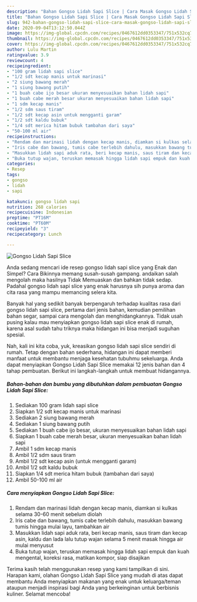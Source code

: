 ```yaml
---
description: "Bahan Gongso Lidah Sapi Slice | Cara Masak Gongso Lidah Sapi Slice Yang Menggugah Selera"
title: "Bahan Gongso Lidah Sapi Slice | Cara Masak Gongso Lidah Sapi Slice Yang Menggugah Selera"
slug: 942-bahan-gongso-lidah-sapi-slice-cara-masak-gongso-lidah-sapi-slice-yang-menggugah-selera
date: 2020-09-04T13:12:50.044Z
image: https://img-global.cpcdn.com/recipes/0467612dd0353347/751x532cq70/gongso-lidah-sapi-slice-foto-resep-utama.jpg
thumbnail: https://img-global.cpcdn.com/recipes/0467612dd0353347/751x532cq70/gongso-lidah-sapi-slice-foto-resep-utama.jpg
cover: https://img-global.cpcdn.com/recipes/0467612dd0353347/751x532cq70/gongso-lidah-sapi-slice-foto-resep-utama.jpg
author: Lulu Martin
ratingvalue: 3.9
reviewcount: 4
recipeingredient:
- "100 gram lidah sapi slice"
- "1/2 sdt kecap manis untuk marinasi"
- "2 siung bawang merah"
- "1 siung bawang putih"
- "1 buah cabe ijo besar ukuran menyesuaikan bahan lidah sapi"
- "1 buah cabe merah besar ukuran menyesuaikan bahan lidah sapi"
- "1 sdm kecap manis"
- "1/2 sdm saus tiram"
- "1/2 sdt kecap asin untuk mengganti garam"
- "1/2 sdt kaldu bubuk"
- "1/4 sdt merica hitam bubuk tambahan dari saya"
- "50-100 ml air"
recipeinstructions:
- "Rendam dan marinasi lidah dengan kecap manis, diamkan si kulkas selama 30-60 menit sebelum diolah"
- "Iris cabe dan bawang, tumis cabe terlebih dahulu, masukkan bawang tumis hingga mulai layu, tambahkan air"
- "Masukkan lidah sapi aduk rata, beri kecap manis, saus tiram dan kecap asin, kaldu dan lada lalu tutup wajan selama 5 menit masak hingga air mulai menyusut"
- "Buka tutup wajan, teruskan memasak hingga lidah sapi empuk dan kuah mengental, koreksi rasa, matikan kompor, siap disajikan"
categories:
- Resep
tags:
- gongso
- lidah
- sapi

katakunci: gongso lidah sapi 
nutrition: 268 calories
recipecuisine: Indonesian
preptime: "PT16M"
cooktime: "PT60M"
recipeyield: "3"
recipecategory: Lunch

---
```



![Gongso Lidah Sapi Slice](https://img-global.cpcdn.com/recipes/0467612dd0353347/751x532cq70/gongso-lidah-sapi-slice-foto-resep-utama.jpg)

Anda sedang mencari ide resep gongso lidah sapi slice yang Enak dan Simpel? Cara Bikinnya memang susah-susah gampang. andaikan salah mengolah maka hasilnya Tidak Memuaskan dan bahkan tidak sedap. Padahal gongso lidah sapi slice yang enak harusnya sih punya aroma dan cita rasa yang mampu memancing selera kita.

Banyak hal yang sedikit banyak berpengaruh terhadap kualitas rasa dari gongso lidah sapi slice, pertama dari jenis bahan, kemudian pemilihan bahan segar, sampai cara mengolah dan menghidangkannya. Tidak usah pusing kalau mau menyiapkan gongso lidah sapi slice enak di rumah, karena asal sudah tahu triknya maka hidangan ini bisa menjadi suguhan spesial.




Nah, kali ini kita coba, yuk, kreasikan gongso lidah sapi slice sendiri di rumah. Tetap dengan bahan sederhana, hidangan ini dapat memberi manfaat untuk membantu menjaga kesehatan tubuhmu sekeluarga. Anda dapat menyiapkan Gongso Lidah Sapi Slice memakai 12 jenis bahan dan 4 tahap pembuatan. Berikut ini langkah-langkah untuk membuat hidangannya.

<!--inarticleads1-->

##### Bahan-bahan dan bumbu yang dibutuhkan dalam pembuatan Gongso Lidah Sapi Slice:

1. Sediakan 100 gram lidah sapi slice
1. Siapkan 1/2 sdt kecap manis untuk marinasi
1. Sediakan 2 siung bawang merah
1. Sediakan 1 siung bawang putih
1. Sediakan 1 buah cabe ijo besar, ukuran menyesuaikan bahan lidah sapi
1. Siapkan 1 buah cabe merah besar, ukuran menyesuaikan bahan lidah sapi
1. Ambil 1 sdm kecap manis
1. Ambil 1/2 sdm saus tiram
1. Ambil 1/2 sdt kecap asin (untuk mengganti garam)
1. Ambil 1/2 sdt kaldu bubuk
1. Siapkan 1/4 sdt merica hitam bubuk (tambahan dari saya)
1. Ambil 50-100 ml air




<!--inarticleads2-->

##### Cara menyiapkan Gongso Lidah Sapi Slice:

1. Rendam dan marinasi lidah dengan kecap manis, diamkan si kulkas selama 30-60 menit sebelum diolah
1. Iris cabe dan bawang, tumis cabe terlebih dahulu, masukkan bawang tumis hingga mulai layu, tambahkan air
1. Masukkan lidah sapi aduk rata, beri kecap manis, saus tiram dan kecap asin, kaldu dan lada lalu tutup wajan selama 5 menit masak hingga air mulai menyusut
1. Buka tutup wajan, teruskan memasak hingga lidah sapi empuk dan kuah mengental, koreksi rasa, matikan kompor, siap disajikan




Terima kasih telah menggunakan resep yang kami tampilkan di sini. Harapan kami, olahan Gongso Lidah Sapi Slice yang mudah di atas dapat membantu Anda menyiapkan makanan yang enak untuk keluarga/teman ataupun menjadi inspirasi bagi Anda yang berkeinginan untuk berbisnis kuliner. Selamat mencoba!
